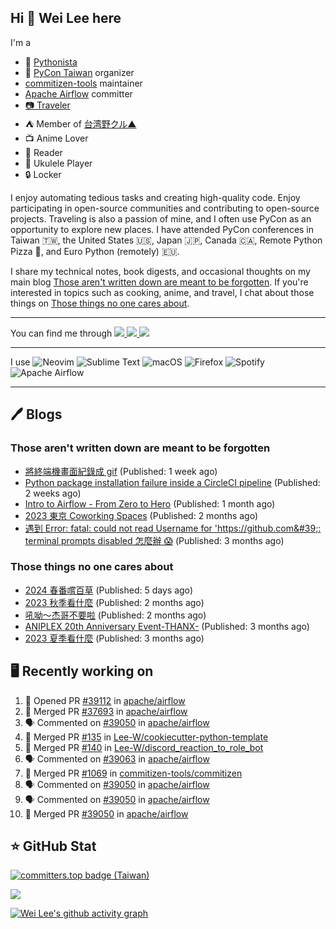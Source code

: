 ## Hi 👋 Wei Lee here

I'm a

* 🐍 [Pythonista](https://pycon-note.wei-lee.me/)
* 🐍 [PyCon Taiwan](https://tw.pycon.org/) organizer
* [commitizen-tools](https://github.com/commitizen-tools) maintainer
* [Apache Airflow](https://github.com/apache/airflow/) committer
* [📷 Traveler](https://travlog.wei-lee.me/)
* ⛺ Member of [台湾野クル▲](https://twitter.com/Taiwannokuru)
* 📺 Anime Lover
* 📖 Reader
* 🎵 Ukulele Player
* 🔒 Locker

I enjoy automating tedious tasks and creating high-quality code. Enjoy participating in open-source communities and contributing to open-source projects. Traveling is also a passion of mine, and I often use PyCon as an opportunity to explore new places. I have attended PyCon conferences in Taiwan 🇹🇼, the United States 🇺🇸, Japan 🇯🇵, Canada 🇨🇦, Remote Python Pizza 🍕, and Euro Python (remotely) 🇪🇺.

I share my technical notes, book digests, and occasional thoughts on my main blog [Those aren't written down are meant to be forgotten](https://blog.wei-lee.me/). If you're interested in topics such as cooking, anime, and travel, I chat about those things on [Those things no one cares about](https://travlog.wei-lee.me/).


---

<p align="left">
You can find me through
  <a href="https://in.linkedin.com/in/clleew" target="blank">
    <img src="https://img.shields.io/badge/LinkedIn-0077B5?style=for-the-badge&logo=linkedin&logoColor=white" />
  </a>
  <a href="https://twitter.com/clleew" target="blank">
    <img src="https://img.shields.io/badge/Twitter-1DA1F2?style=for-the-badge&logo=twitter&logoColor=white" />
  </a>
  <a href="https://github.com/Lee-W/" target="blank">
    <img src="https://img.shields.io/badge/GitHub-100000?style=for-the-badge&logo=github&logoColor=white" />
  </a>
</p>

---

I use ![Neovim](https://img.shields.io/badge/NeoVim-%2357A143.svg?&style=for-the-badge&logo=neovim&logoColor=white) ![Sublime Text](https://img.shields.io/badge/sublime_text-%23575757.svg?style=for-the-badge&logo=sublime-text&logoColor=important) ![macOS](https://img.shields.io/badge/mac%20os-000000?style=for-the-badge&logo=macos&logoColor=F0F0F0) ![Firefox](https://img.shields.io/badge/Firefox-FF7139?style=for-the-badge&logo=Firefox-Browser&logoColor=white) ![Spotify](https://img.shields.io/badge/Spotify-1ED760?style=for-the-badge&logo=spotify&logoColor=white) ![Apache Airflow](https://img.shields.io/badge/Apache%20Airflow-017CEE?style=for-the-badge&logo=Apache%20Airflow&logoColor=white)

---


## 🖊️ Blogs

### Those aren't written down are meant to be forgotten

* [將終端機畫面紀錄成 gif](https://blog.wei-lee.me/posts/tech/2024/04/record-terminal-actions-and-export-as-gif) (Published: 1 week ago)
* [Python package installation failure inside a CircleCI pipeline](https://blog.wei-lee.me/posts/tech/2024/04/python-package-installation-failure-inside-a-CircleCI-pipeline) (Published: 2 weeks ago)
* [Intro to Airflow - From Zero to Hero](https://blog.wei-lee.me/posts/tech/2024/02/intro-to-airflow-from-zero-to-hero) (Published: 1 month ago)
* [2023 東京 Coworking Spaces](https://blog.wei-lee.me/posts/tech/2024/01/2023-tokyo-coworking-space) (Published: 2 months ago)
* [遇到 Error: fatal: could not read Username for &#39;https://github.com&#39;: terminal prompts disabled 怎麼辦 😱](https://blog.wei-lee.me/posts/tech/2024/01/how-to-deal-with-could-not-read-username-for-github) (Published: 3 months ago)

### Those things no one cares about
 
 * [2024 春番嚐百草](https://travlog.wei-lee.me/posts/review/2024/04/what-i-will-watch-in-2024-sprint) (Published: 5 days ago)
 * [2023 秋季看什麼](https://travlog.wei-lee.me/posts/review/2024/02/what-i-watch-in-2023-fall) (Published: 2 months ago)
 * [吼呦～杰哥不要啦](https://travlog.wei-lee.me/posts/review/2024/02/a-jie-do-not-do-it-musical) (Published: 2 months ago)
 * [ANIPLEX 20th Anniversary Event-THANX-](https://travlog.wei-lee.me/posts/review/2024/01/aniplex-20th-anniversary-event-thanx) (Published: 3 months ago)
 * [2023 夏季看什麼](https://travlog.wei-lee.me/posts/review/2024/01/what-i-watch-in-2023-summer) (Published: 3 months ago)

## 🖥️ Recently working on

1. 💪 Opened PR [#39112](https://github.com/apache/airflow/pull/39112) in [apache/airflow](https://github.com/apache/airflow)
2. 🎉 Merged PR [#37693](https://github.com/apache/airflow/pull/37693) in [apache/airflow](https://github.com/apache/airflow)
3. 🗣 Commented on [#39050](https://github.com/apache/airflow/issues/39050) in [apache/airflow](https://github.com/apache/airflow)
4. 🎉 Merged PR [#135](https://github.com/Lee-W/cookiecutter-python-template/pull/135) in [Lee-W/cookiecutter-python-template](https://github.com/Lee-W/cookiecutter-python-template)
5. 🎉 Merged PR [#140](https://github.com/Lee-W/discord_reaction_to_role_bot/pull/140) in [Lee-W/discord_reaction_to_role_bot](https://github.com/Lee-W/discord_reaction_to_role_bot)
6. 🗣 Commented on [#39063](https://github.com/apache/airflow/issues/39063) in [apache/airflow](https://github.com/apache/airflow)
7. 🎉 Merged PR [#1069](https://github.com/commitizen-tools/commitizen/pull/1069) in [commitizen-tools/commitizen](https://github.com/commitizen-tools/commitizen)
8. 🗣 Commented on [#39050](https://github.com/apache/airflow/issues/39050) in [apache/airflow](https://github.com/apache/airflow)
9. 🗣 Commented on [#39050](https://github.com/apache/airflow/issues/39050) in [apache/airflow](https://github.com/apache/airflow)
10. 🎉 Merged PR [#39050](https://github.com/apache/airflow/pull/39050) in [apache/airflow](https://github.com/apache/airflow)


## ⭐ GitHub Stat

[![committers.top badge (Taiwan)](https://user-badge.committers.top/taiwan_public/Lee-W.svg)](https://user-badge.committers.top/taiwan_public/Lee-W)

[![](https://github-readme-stats.vercel.app/api?username=Lee-W&show_icons=true&hide_title=true&cache_seconds=86400)](https://github.com/anuraghazra/github-readme-stats)

[![Wei Lee's github activity graph](https://github-readme-activity-graph.vercel.app/graph?username=Lee-W&theme=dracula)](https://github.com/ashutosh00710/github-readme-activity-graph)
